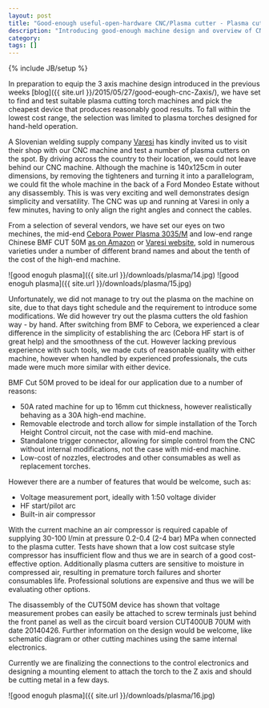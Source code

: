 ```yaml
---
layout: post
title: "Good-enough useful-open-hardware CNC/Plasma cutter - Plasma cutter selection"
description: "Introducing good-enough machine design and overview of CNC/plasma design in the works"
category: 
tags: []
---
```

{% include JB/setup %}

In preparation to equip the 3 axis machine design introduced in the previous weeks  [blog]({{ site.url }}/2015/05/27/good-eough-cnc-Zaxis/), we have set to find and test suitable plasma cutting torch machines and pick the cheapest device that produces reasonably good results. To fall within the lowest cost range, the selection was limited to plasma torches designed for hand-held operation.

A Slovenian welding supply company [Varesi](http://www.varesi.si/) has kindly invited us to visit their shop with our CNC machine and test a number of plasma cutters on the spot. By driving across the country to their location, we could not leave behind our CNC machine. Although the machine is 140x125cm in outer dimensions, by removing the tighteners and turning it into a parallelogram, we could fit the whole machine in the back of a Ford Mondeo Estate without any disassembly. This is was very exciting and well demonstrates design simplicity and versatility. The CNC was up and running at Varesi in only a few minutes, having to only align the right angles and connect the cables.

From a selection of several vendors, we have set our eyes on two mechines, the mid-end [Cebora Power Plasma 3035/M](http://www.cebora.it/art_279_presentazione_prod_uk.html) and low-end range Chinese BMF CUT 50M [as on Amazon](http://www.amazon.de/NTF-Druckluft-Plasmaschneider-Inverter-Schneiden/dp/B00VE6PCMK) or [Varesi website](http://www.varesi.si/trgovina/varilni-aparati/bmp/inverterske-plazme-bmp/bmp-cut-50m), sold in numerous varieties under a number of different brand names and about the tenth of the cost of the high-end machine.

![good enoguh plasma]({{ site.url }}/downloads/plasma/14.jpg)
![good enoguh plasma]({{ site.url }}/downloads/plasma/15.jpg)

Unfortunately, we did not manage to try out the plasma on the machine on site, due to that days tight schedule and the requirement to introduce some modifications. We did however try out the plasma cutters the old fashion way - by hand. After switching from BMF to Cebora, we experienced a clear difference in the simplicity of establishing the arc (Cebora HF start is of great help) and the smoothness of the cut. However lacking previous experience with such tools, we made cuts of reasonable quality with either machine, however when handled by experienced professionals, the cuts made were much more similar with either device.

BMF Cut 50M proved to be ideal for our application due to a number of reasons:

 * 50A rated machine for up to 16mm cut thickness, however realistically behaving as a 30A high-end machine.
 * Removable electrode and torch allow for simple installation of the Torch Height Control circuit, not the case with mid-end machine.
 * Standalone trigger connector, allowing for simple control from the CNC without internal modifications, not the case with mid-end machine.
 * Low-cost of nozzles, electrodes and other consumables as well as replacement torches.
 
However there are a number of features that would be welcome, such as:

 * Voltage measurement port, ideally with 1:50 voltage divider
 * HF start/pilot arc
 * Built-in air compressor
 
With the current machine an air compressor is required capable of supplying 30-100 l/min at pressure 0.2-0.4 (2-4 bar) MPa when connected to the plasma cutter. Tests have shown that a low cost suitcase style compressor has insufficient flow and thus we are in search of a good cost-effective option. Additionally plasma cutters are sensitive to moisture in compressed air, resulting in premature torch failures and shorter consumables life. Professional solutions are expensive and thus we will be evaluating other options.

The disassembly of the CUT50M device has shown that voltage measurement probes can easily be attached to screw terminals just behind the front panel as well as the circuit board version CUT400UB 70UM with date 20140426. Further information on the design would be welcome, like schematic diagram or other cutting machines using the same internal electronics.

Currently we are finalizing the connections to the control electronics and designing a mounting element to attach the torch to the Z axis and should be cutting metal in a few days.

![good enoguh plasma]({{ site.url }}/downloads/plasma/16.jpg)